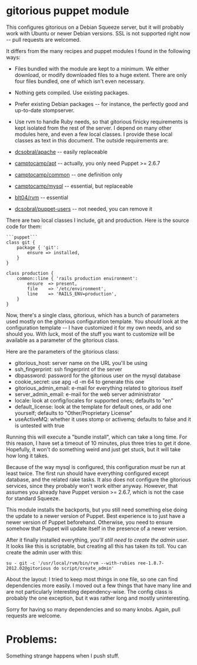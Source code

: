 # gitorious puppet module #

This configures gitorious on a Debian Squeeze server, but it will probably work with Ubuntu
or newer Debian versions. SSL is not supported right now -- pull requests are welcomed.

It differs from the many recipes and puppet modules I found in the following ways:

* Files bundled with the module are kept to a minimum. We either download,
  or modify downloaded files to a huge extent. There are only four files
  bundled, one of which isn't even necessary.
* Nothing gets compiled. Use existing packages.
* Prefer existing Debian packages -- for instance, the perfectly good and
  up-to-date stompserver.
* Use rvm to handle Ruby needs, so that gitorious finicky requirements
  is kept isolated from the rest of the server.
I depend on many other modules here, and even a few local classes. I provide
these local classes as text in this document. The outside requirements are:

* [dcsobral/apache](https://github.com/dcsobral/puppet-apache) -- easily replaceable
* [camptocamp/apt](https://github.com/camptocamp/puppet-apt) -- actually, you only need Puppet >= 2.6.7
* [camptocamp/common](https://github.com/camptocamp/puppet-common) -- one definition only
* [camptocamp/mysql](https://github.com/camptocamp/puppet-mysql) -- essential, but replaceable
* [blt04/rvm](https://github.com/blt04/puppet-rvm) -- essential
* [dcsobral/puppet-users](https://github.com/dcsobral/puppet-users) -- not needed, you can remove it

There are two local classes I include, git and production. Here is the
source code for them:

    ```puppet```
    class git {
        package { 'git':
            ensure => installed,
        }
    }

    class production {
        common::line { 'rails production environment':
            ensure  => present,
            file    => '/etc/environment',
            line    => 'RAILS_ENV=production',
        }
    }

Now, there's a single class, gitorious, which has a bunch of parameters
used mostly on the gitorious configuration template. You *should* look
at the configuration template -- I have customized it for my own needs,
and so should you. With luck, most of the stuff you want to customize
will be available as a parameter of the gitorious class.

Here are the parameters of the gitorious class:

* gitorious_host: server name on the URL you'll be using
* ssh_fingerprint: ssh fingerprint of the server
* dbpassword: password for the gitorious user on the mysql database
* cookie_secret: use apg -d -m 64 to generate this one
* gitorious_admin_email: e-mail for everything related to gitorious itself
* server_admin_email: e-mail for the web server administrator
* locale: look at config/locales for supported ones; defaults to "en"
* default_license: look at the template for default ones, or add one yourself; defaults to "Other/Proprietary License"
* useActiveMQ: whether it uses stomp or activemq; defaults to false and it is untested with true

Running this will execute a "bundle install", which can take a long time.
For this reason, I have set a timeout of 10 minutes, plus three tries to
get it done. Hopefully, it won't do something weird and just get stuck,
but it will take how long it takes.

Because of the way mysql is configured, this configuration *must* be run
at least twice. The first run should have everything configured except
database, and the related rake tasks. It also does not configure
the gitorious services, since they probably won't work either anyway. However,
that assumes you already have Puppet version >= 2.6.7, which is not the
case for standard Squeeze.

This module installs the backports, but you still need something else
doing the update to a newer version of Puppet. Best experience is to
just have a newer version of Puppet beforehand. Otherwise, you need to
ensure somehow that Puppet will update itself in the presence of a newer
version.

After it finally installed everything, *you'll still need to create
the admin user*. It looks like this is scriptable, but creating all
this has taken its toll. You can create the admin user with this:

    su - git -c '/usr/local/rvm/bin/rvm --with-rubies ree-1.8.7-2012.02@gitorious do script/create_admin'

About the layout: I tried to keep most things in one file, so one can
find dependencies more easily. I moved out a few things that have many
line and are not particularly interesting dependency-wise. The config
class is probably the one exception, but it was rather long and mostly
uninteresting.

Sorry for having so many dependencies and so many knobs. Again, pull requests are welcome.

# Problems: #

Something strange happens when I push stuff.

